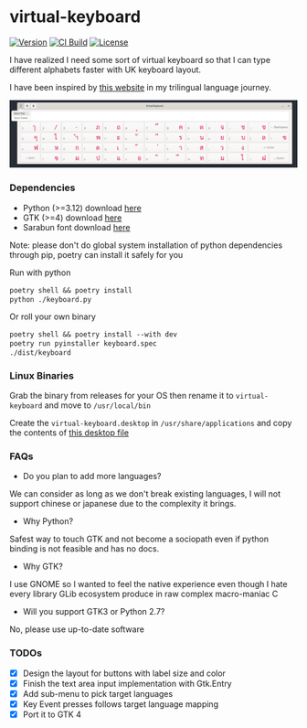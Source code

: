 # virtual-keyboard

[![Version](https://img.shields.io/github/tag/mrwormhole/virtual-keyboard.svg)](https://github.com/mrwormhole/virtual-keyboard/tags)
[![CI Build](https://github.com/mrwormhole/virtual-keyboard/actions/workflows/pr.yaml/badge.svg)](https://github.com/mrwormhole/virtual-keyboard/actions/workflows/pr.yaml)
[![License](https://img.shields.io/github/license/mrwormhole/virtual-keyboard)](https://github.com/mrwormhole/virtual-keyboard/blob/main/LICENSE)

I have realized I need some sort of virtual keyboard so that I can type different alphabets faster with UK keyboard layout.

I have been inspired by [this website](https://www.branah.com/) in my trilingual language journey.

![screenshot](screenshots/screenshot.png)

### Dependencies

- Python (>=3.12) download [here](https://www.python.org/downloads/)
- GTK (>=4) download [here](https://gnome.pages.gitlab.gnome.org/pygobject/getting_started.html)
- Sarabun font download [here](https://fonts.google.com/specimen/Sarabun)

Note: please don't do global system installation of python dependencies through pip, poetry can install it safely for you

Run with python

```shell
poetry shell && poetry install
python ./keyboard.py
```

Or roll your own binary

```shell
poetry shell && poetry install --with dev
poetry run pyinstaller keyboard.spec
./dist/keyboard
```

### Linux Binaries

Grab the binary from releases for your OS then rename it to `virtual-keyboard` and move to `/usr/local/bin`

Create the `virtual-keyboard.desktop` in `/usr/share/applications` and copy the contents of [this desktop file](https://github.com/mrwormhole/virtual-keyboard/blob/main/virtual-keyboard.desktop)

### FAQs

- Do you plan to add more languages?

We can consider as long as we don't break existing languages, I will not support chinese or japanese due to the complexity it brings.

- Why Python?

Safest way to touch GTK and not become a sociopath even if python binding is not feasible and has no docs. 

- Why GTK?

I use GNOME so I wanted to feel the native experience even though I hate every library GLib ecosystem produce in raw complex macro-maniac C

- Will you support GTK3 or Python 2.7?

No, please use up-to-date software

### TODOs

- [X] Design the layout for buttons with label size and color
- [X] Finish the text area input implementation with Gtk.Entry
- [X] Add sub-menu to pick target languages
- [X] Key Event presses follows target language mapping
- [X] Port it to GTK 4
